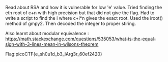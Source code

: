 Read about RSA and how it is vulnerable for low 'e' value. Tried finding the eth root of c+n with high precision but that did not give the flag.
Had to write a script to find the i where c+i*n gives the exact root. Used the iroot() method of gmpy2.
Then decoded the integer to proper stiring. 


Also learnt about modular equivalence : https://math.stackexchange.com/questions/535053/what-is-the-equal-sign-with-3-lines-mean-in-wilsons-theorem


Flag:picoCTF{e_sh0u1d_b3_lArg3r_60ef2420}
